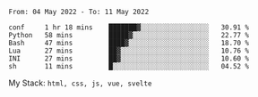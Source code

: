 <!--START_SECTION:waka-->

```text
From: 04 May 2022 - To: 11 May 2022

conf     1 hr 18 mins    ███████▓░░░░░░░░░░░░░░░░░   30.91 %
Python   58 mins         █████▓░░░░░░░░░░░░░░░░░░░   22.77 %
Bash     47 mins         ████▓░░░░░░░░░░░░░░░░░░░░   18.70 %
Lua      27 mins         ██▓░░░░░░░░░░░░░░░░░░░░░░   10.76 %
INI      27 mins         ██▓░░░░░░░░░░░░░░░░░░░░░░   10.60 %
sh       11 mins         █░░░░░░░░░░░░░░░░░░░░░░░░   04.52 %
```

<!--END_SECTION:waka-->
My Stack: `html, css, js, vue, svelte`
